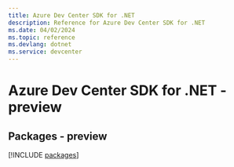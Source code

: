 ```yaml
---
title: Azure Dev Center SDK for .NET
description: Reference for Azure Dev Center SDK for .NET
ms.date: 04/02/2024
ms.topic: reference
ms.devlang: dotnet
ms.service: devcenter
---
```

# Azure Dev Center SDK for .NET - preview
## Packages - preview
[!INCLUDE [packages](dev-center-index.md)]